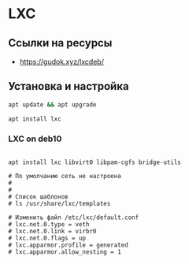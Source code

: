 # LXC

## Ссылки на ресурсы
- https://gudok.xyz/lxcdeb/

## Установка и настройка
```sh
apt update && apt upgrade

apt install lxc
```




### LXC on deb10
```

apt install lxc libvirt0 libpam-cgfs bridge-utils

# По умолчанию сеть не настроена
#
#
# Список шаблонов
# ls /usr/share/lxc/templates

# Изменить файл /etc/lxc/default.conf
# lxc.net.0.type = veth
# lxc.net.0.link = virbr0
# lxc.net.0.flags = up
# lxc.apparmor.profile = generated
# lxc.apparmor.allow_nesting = 1
```
